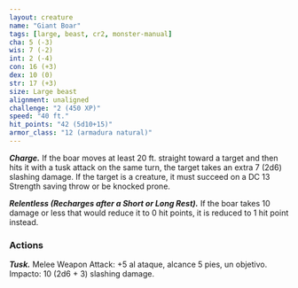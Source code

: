 ```yaml
---
layout: creature
name: "Giant Boar"
tags: [large, beast, cr2, monster-manual]
cha: 5 (-3)
wis: 7 (-2)
int: 2 (-4)
con: 16 (+3)
dex: 10 (0)
str: 17 (+3)
size: Large beast
alignment: unaligned
challenge: "2 (450 XP)"
speed: "40 ft."
hit_points: "42 (5d10+15)"
armor_class: "12 (armadura natural)"
---
```


***Charge.*** If the boar moves at least 20 ft. straight toward a target and then hits it with a tusk attack on the same turn, the target takes an extra 7 (2d6) slashing damage. If the target is a creature, it must succeed on a DC 13 Strength saving throw or be knocked prone.

***Relentless (Recharges after a Short or Long Rest).*** If the boar takes 10 damage or less that would reduce it to 0 hit points, it is reduced to 1 hit point instead.

### Actions

***Tusk.*** Melee Weapon Attack: +5 al ataque, alcance 5 pies, un objetivo. Impacto: 10 (2d6 + 3) slashing damage.